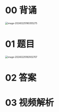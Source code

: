 # 00 背诵

<img src="https://cvp.oss-cn-shanghai.aliyuncs.com/picgo/202402251903390.png" alt="image-20240225190355275" style="zoom:50%;" />



# 01 题目

<img src="https://cvp.oss-cn-shanghai.aliyuncs.com/picgo/202402251829801.png" alt="image-20240225182932707" style="zoom:50%;" />



# 02 答案







# 03 视频解析



